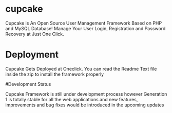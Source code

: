 # cupcake
Cupcake is An Open Source User Management Framework Based on PHP and MySQL Database! Manage Your User Login, Registration and Password Recovery at Just One Click.

# Deployment
Cupcake Gets Deployed at Oneclick. You can read the Readme Text file inside the zip to install the framework properly

#Development Status

Cupcake Framework is still under development process however Generation 1 is totally stable for all the web applications and new features, improvements and bug fixes would be introduced in the upcoming updates
